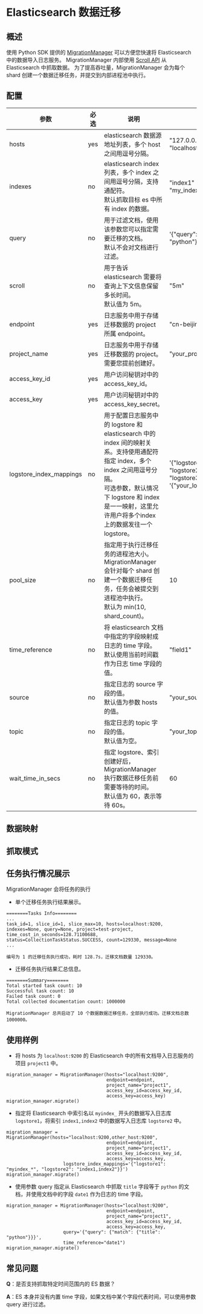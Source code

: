 # Elasticsearch 数据迁移

## 概述
使用 Python SDK 提供的 [MigrationManager](/aliyun/log/es_migration/migration_manager.py) 可以方便您快速将 Elasticsearch 中的数据导入日志服务。
MigrationManager 内部使用 [Scroll API](https://www.elastic.co/guide/en/elasticsearch/reference/current/search-request-scroll.html) 从 Elasticsearch 中抓取数据。
为了提高吞吐量，MigrationManager 会为每个 shard 创建一个数据迁移任务，并提交到内部进程池中执行。

## 配置
| 参数 | 必选 | 说明 | 样例 |
| -------- | -------- | -------- | -------- |
| hosts | yes |elasticsearch 数据源地址列表，多个 host 之间用逗号分隔。 | "127.0.0.1:9200"<br>"localhost:9200,other_host:9200" |
| indexes | no | elasticsearch index 列表，多个 index 之间用逗号分隔，支持通配符。<br>默认抓取目标 es 中所有 index 的数据。 | "index1"<br>"my_index*,other_index" |
| query | no | 用于过滤文档，使用该参数您可以指定需要迁移的文档。<br>默认不会对文档进行过滤。 | '{"query": {"match": {"title": "python"}}}' |
| scroll | no | 用于告诉 elasticsearch 需要将查询上下文信息保留多长时间。<br>默认值为 5m。 | "5m" |
| endpoint | yes | 日志服务中用于存储迁移数据的 project 所属 endpoint。 | "cn-beijing.log.aliyuncs.com" |
| project_name | yes | 日志服务中用于存储迁移数据的 project。<br>需要您提前创建好。 | "your_project" |
| access_key_id | yes | 用户访问秘钥对中的 access_key_id。 | |
| access_key | yes | 用户访问秘钥对中的 access_key_secret。 | |
| logstore_index_mappings | no | 用于配置日志服务中的 logstore 和 elasticsearch 中的 index 间的映射关系。支持使用通配符指定 index，多个 index 之间用逗号分隔。<br>可选参数，默认情况下 logstore 和 index 是一一映射，这里允许用户将多个index 上的数据发往一个 logstore。 | '{"logstore1": "my_index\*", "logstore2": "index1,index2"}, "logstore3": "index3"}'<br>'{"your_logstore": "*"}'  |
| pool_size | no | 指定用于执行迁移任务的进程池大小。<br>MigrationManager 会针对每个 shard 创建一个数据迁移任务，任务会被提交到进程池中执行。<br>默认为 min(10, shard_count)。 | 10 |
| time_reference | no | 将 elasticsearch 文档中指定的字段映射成日志的 time 字段。<br>默认使用当前时间戳作为日志 time 字段的值。 | "field1" |
| source | no | 指定日志的 source 字段的值。<br>默认值为参数 hosts 的值。 | "your_source" |
| topic | no | 指定日志的 topic 字段的值。<br>默认值为空。 | "your_topic" |
| wait_time_in_secs | no | 指定 logstore、索引创建好后，MigrationManager 执行数据迁移任务前需要等待的时间。<br>默认值为 60，表示等待 60s。 | 60 |

## 数据映射

## 抓取模式

## 任务执行情况展示
MigrationManager 会将任务的执行

- 单个迁移任务执行结果展示。
```
========Tasks Info========
...
task_id=1, slice_id=1, slice_max=10, hosts=localhost:9200, indexes=None, query=None, project=test-project, time_cost_in_seconds=128.71100688, status=CollectionTaskStatus.SUCCESS, count=129330, message=None
...

编号为 1 的迁移任务执行成功，耗时 128.7s，迁移文档数量 129330。
```

- 迁移任务执行结果汇总信息。
```
========Summary========
Total started task count: 10
Successful task count: 10
Failed task count: 0
Total collected documentation count: 1000000

MigrationManager 总共启动了 10 个数据数据迁移任务，全部执行成功。迁移文档总数 1000000。
```

## 使用样例
- 将 hosts 为 `localhost:9200` 的 Elasticsearch 中的所有文档导入日志服务的项目 `project1` 中。
```
migration_manager = MigrationManager(hosts="localhost:9200",   
                                     endpoint=endpoint,
                                     project_name="project1",
                                     access_key_id=access_key_id,
                                     access_key=access_key)
migration_manager.migrate()
```

- 指定将 Elasticsearch 中索引名以 `myindex_` 开头的数据写入日志库 `logstore1`，将索引 `index1,index2` 中的数据写入日志库 `logstore2` 中。
```
migration_manager = MigrationManager(hosts="localhost:9200,other_host:9200",
                                     endpoint=endpoint,
                                     project_name="project1",
                                     access_key_id=access_key_id,
                                     access_key=access_key,
				     logstore_index_mappings='{"logstore1": "myindex_*", "logstore2": "index1,index2"}}')
migration_manager.migrate()
```

- 使用参数 query 指定从 Elasticsearch 中抓取 `title` 字段等于 `python` 的文档，并使用文档中的字段 `date1` 作为日志的 time 字段。
```
migration_manager = MigrationManager(hosts="localhost:9200",
                                     endpoint=endpoint,
                                     project_name="project1",
                                     access_key_id=access_key_id,
                                     access_key=access_key,
				     query='{"query": {"match": {"title": "python"}}}',
				     time_reference="date1")
migration_manager.migrate()
```

## 常见问题
**Q**：是否支持抓取特定时间范围内的 ES 数据？

**A**：ES 本身并没有内置 time 字段，如果文档中某个字段代表时间，可以使用参数 query 进行过滤。


